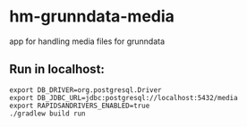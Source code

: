 # hm-grunndata-media

app for handling media files for grunndata

## Run in localhost:

```
export DB_DRIVER=org.postgresql.Driver
export DB_JDBC_URL=jdbc:postgresql://localhost:5432/media
export RAPIDSANDRIVERS_ENABLED=true
./gradlew build run

```
